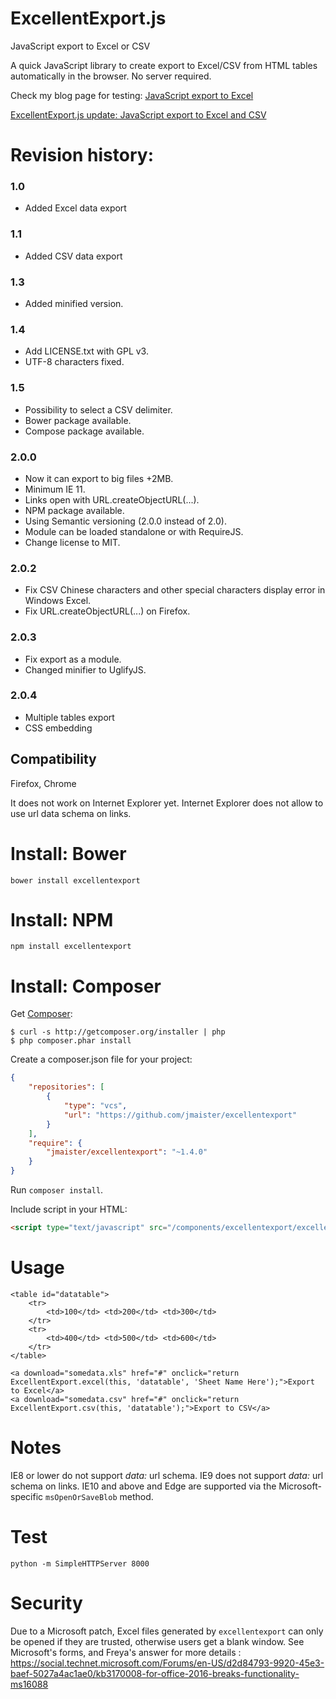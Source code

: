 ExcellentExport.js
==================

JavaScript export to Excel or CSV

A quick JavaScript library to create export to Excel/CSV from HTML tables automatically in the browser. No server required.

Check my blog page for testing:
[JavaScript export to Excel](http://jordiburgos.com/post/2013/javascript-export-to-excel.html)

[ExcellentExport.js update: JavaScript export to Excel and CSV](http://jordiburgos.com/post/2014/excellentexport-javascript-export-to-excel-csv.html)

Revision history:
=================

### 1.0

* Added Excel data export

### 1.1

* Added CSV data export

### 1.3

* Added minified version.

### 1.4

* Add LICENSE.txt with GPL v3.
* UTF-8 characters fixed.

### 1.5

* Possibility to select a CSV delimiter.
* Bower package available.
* Compose package available.

### 2.0.0

* Now it can export to big files +2MB.
* Minimum IE 11.
* Links open with URL.createObjectURL(...).
* NPM package available.
* Using Semantic versioning (2.0.0 instead of 2.0).
* Module can be loaded standalone or with RequireJS.
* Change license to MIT.

### 2.0.2

* Fix CSV Chinese characters and other special characters display error in Windows Excel.
* Fix URL.createObjectURL(...) on Firefox.

### 2.0.3

* Fix export as a module.
* Changed minifier to UglifyJS.

### 2.0.4

* Multiple tables export
* CSS embedding

Compatibility
-------------

Firefox, Chrome

It does not work on Internet Explorer yet. Internet Explorer does not allow to use url data schema on links.

Install: Bower
==============

    bower install excellentexport


Install: NPM
==============

    npm install excellentexport

Install: Composer
=================

Get [Composer](http://getcomposer.org):

	$ curl -s http://getcomposer.org/installer | php
	$ php composer.phar install

Create a composer.json file for your project:

```JSON
{
    "repositories": [
        {
            "type": "vcs",
            "url": "https://github.com/jmaister/excellentexport"
        }
    ],
    "require": {
        "jmaister/excellentexport": "~1.4.0"
    }
}
```

Run `composer install`.

Include script in your HTML:

```HTML
<script type="text/javascript" src="/components/excellentexport/excellentexport.min.js"></script>
```

Usage
=====

    <table id="datatable">
        <tr>
            <td>100</td> <td>200</td> <td>300</td>
        </tr>
        <tr>
            <td>400</td> <td>500</td> <td>600</td>
        </tr>
    </table>

    <a download="somedata.xls" href="#" onclick="return ExcellentExport.excel(this, 'datatable', 'Sheet Name Here');">Export to Excel</a>
    <a download="somedata.csv" href="#" onclick="return ExcellentExport.csv(this, 'datatable');">Export to CSV</a>


Notes
=====

IE8 or lower do not support *data:* url schema.
IE9 does not support *data:* url schema on links.
IE10 and above and Edge are supported via the Microsoft-specific `msOpenOrSaveBlob` method.

Test
====

    python -m SimpleHTTPServer 8000

Security
========
Due to a Microsoft patch, Excel files generated by `excellentexport` can only be opened if they are trusted, otherwise users get a blank window.
See Microsoft's forms, and Freya's answer for more details : https://social.technet.microsoft.com/Forums/en-US/d2d84793-9920-45e3-baef-5027a4ac1ae0/kb3170008-for-office-2016-breaks-functionality-ms16088
